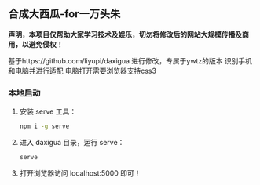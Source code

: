 ## 合成大西瓜-for一万头朱

**声明，本项目仅帮助大家学习技术及娱乐，切勿将修改后的网站大规模传播及商用，以避免侵权！**

基于https://github.com/liyupi/daxigua 进行修改，专属于ywtz的版本
识别手机和电脑并进行适配
电脑打开需要浏览器支持css3



### 本地启动

1. 安装 serve 工具：

    ```bash
    npm i -g serve
    ```

2. 进入 daxigua 目录，运行 serve：

    ```bash
    serve
    ```
   
3. 打开浏览器访问 localhost:5000 即可！
